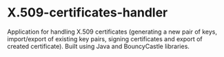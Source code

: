 # X.509-certificates-handler

Application for handling X.509 certificates
(generating a new pair of keys, import/export of existing key
pairs, signing certificates and export of created certificate).
Built using Java and BouncyCastle libraries.
